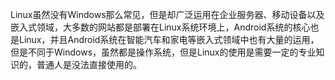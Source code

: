 Linux虽然没有Windows那么常见，但是却广泛运用在企业服务器、移动设备以及嵌入式领域，大多数的网站都是部署在Linux系统环境上，Android系统的核心也是Linux，并且Android系统在智能汽车和家电等嵌入式领域中也有大量的运用，但是不同于Windows，虽然都是操作系统，但是Linux的使用是需要一定的专业知识的，普通人是没法直接使用的。



